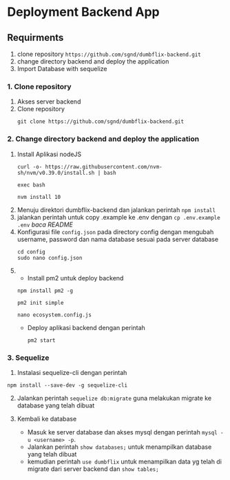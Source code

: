 # Deployment Backend App

## Requirments
1. clone repository `https://github.com/sgnd/dumbflix-backend.git`
2. change directory backend and deploy the application
3. Import Database with sequelize

### 1. Clone repository
1. Akses server backend
2. Clone repository
    ```
    git clone https://github.com/sgnd/dumbflix-backend.git
    ```

### 2. Change directory backend and deploy the application
1. Install Aplikasi nodeJS
    ```
    curl -o- https://raw.githubusercontent.com/nvm-sh/nvm/v0.39.0/install.sh | bash

    exec bash

    nvm install 10
    ```
2. Menuju direktori dumbflix-backend dan jalankan perintah `npm install`
3. jalankan perintah untuk copy .example ke .env dengan `cp .env.example .env` *baca README*
4. Konfigurasi file `config.json` pada directory config dengan mengubah username, password dan nama database sesuai pada server database
    ```
    cd config
    sudo nano config.json
    ```
5. - Install pm2 untuk deploy backend
    ```
    npm install pm2 -g

    pm2 init simple

    nano ecosystem.config.js
    ```
    - Deploy aplikasi backend dengan perintah
        ```
        pm2 start
        ```

### 3. Sequelize

1. Instalasi sequelize-cli dengan perintah
```
npm install --save-dev -g sequelize-cli
```
2. Jalankan perintah `sequelize db:migrate` guna melakukan migrate ke database yang telah dibuat

3. Kembali ke database
    - Masuk ke server database dan akses mysql dengan perintah `mysql -u <username> -p`. 
    - Jalankan perintah `show databases;` untuk menampilkan database yang telah dibuat
    - kemudian perintah `use dumbflix` untuk menampilkan data yg telah di migrate dari server backend dan `show tables;`
